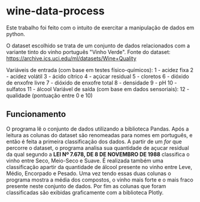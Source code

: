 # wine-data-process

Este trabalho foi feito com o intuito de exercitar a manipulação de dados em python.

O dataset escolhido se trata de um conjunto de dados relacionados com a variante tinto do vinho português "Vinho Verde". Fonte do dataset: https://archive.ics.uci.edu/ml/datasets/Wine+Quality

Variáveis de entrada (com base em testes físico-químicos):
1 - acidez fixa
2 - acidez volátil
3 - ácido cítrico
4 - açúcar residual
5 - cloretos
6 - dióxido de enxofre livre
7 - dióxido de enxofre total
8 - densidade
9 - pH
10 - sulfatos
11 - álcool
Variável de saída (com base em dados sensoriais):
12 - qualidade (pontuação entre 0 e 10)

## Funcionamento

O programa lê o conjunto de dados utilizando a biblioteca Pandas. Após a leitura as colunas do dataset são renomeadas para nomes em português, e então é feita a primeira classificação dos dados. A partir de um *for* que percorre o dataset, o programa analisa sua quantidade de açucar residual da qual segundo a **LEI Nº 7.678, DE 8 DE NOVEMBRO DE 1988** classifica o vinho entre Seco, Meio-Seco e Suave. É realizada também uma classificação apartir da quantidade de álcool presente no vinho entre Leve, Médio, Encorpado e Pesado. Uma vez tendo essas duas colunas o programa mostra a média dos compostos, o vinho mais forte e o mais fraco presente neste conjunto de dados. Por fim as colunas que foram classificadas são exibidas graficamente com a biblioteca Plotly.
